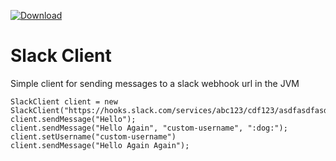  [ ![Download](https://api.bintray.com/packages/fieldju/maven/slackclient/images/download.svg) ](https://bintray.com/fieldju/maven/slackclient/_latestVersion)
 
# Slack Client
Simple client for sending messages to a slack webhook url in the JVM

    SlackClient client = new SlackClient("https://hooks.slack.com/services/abc123/cdf123/asdfasdfasdf");
    client.sendMessage("Hello");
    client.sendMessage("Hello Again", "custom-username", ":dog:");
    client.setUsername("custom-username")
    client.sendMessage("Hello Again Again");
